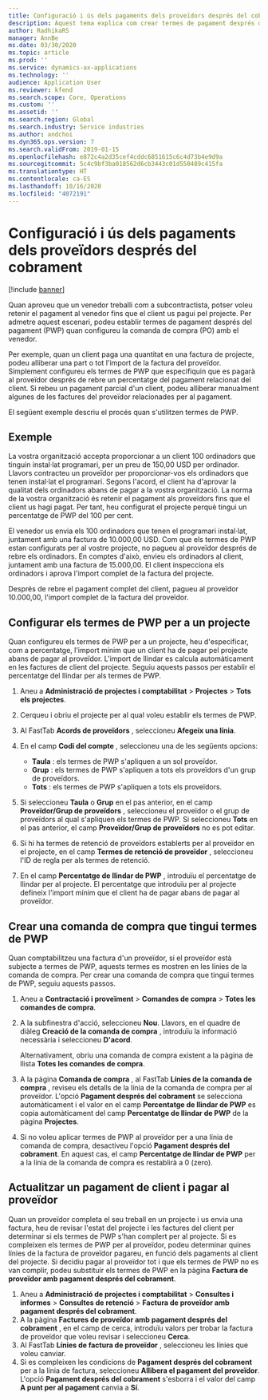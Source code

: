 ```yaml
---
title: Configuració i ús dels pagaments dels proveïdors després del cobrament
description: Aquest tema explica com crear termes de pagament després del pagament (PWP) de manera que pugueu alliberar pagaments parcials de proveïdors, en funció dels pagaments del client.
author: RadhikaRS
manager: AnnBe
ms.date: 03/30/2020
ms.topic: article
ms.prod: ''
ms.service: dynamics-ax-applications
ms.technology: ''
audience: Application User
ms.reviewer: kfend
ms.search.scope: Core, Operations
ms.custom: ''
ms.assetid: ''
ms.search.region: Global
ms.search.industry: Service industries
ms.author: andchoi
ms.dyn365.ops.version: 7
ms.search.validFrom: 2019-01-15
ms.openlocfilehash: e872c4a2d35cef4cddc6851615c6c4d73b4e9d9a
ms.sourcegitcommit: 5c4c9bf3ba018562d6cb3443c01d550489c415fa
ms.translationtype: HT
ms.contentlocale: ca-ES
ms.lasthandoff: 10/16/2020
ms.locfileid: "4072191"
---
```

# <a name="set-up-and-use-pay-when-paid-vendor-payments"></a>Configuració i ús dels pagaments dels proveïdors després del cobrament

[!include [banner](../includes/banner.md)]

Quan aproveu que un venedor treballi com a subcontractista, potser voleu retenir el pagament al venedor fins que el client us pagui pel projecte. Per admetre aquest escenari, podeu establir termes de pagament després del pagament (PWP) quan configureu la comanda de compra (PO) amb el venedor.

Per exemple, quan un client paga una quantitat en una factura de projecte, podeu alliberar una part o tot l'import de la factura del proveïdor. Simplement configureu els termes de PWP que especifiquin que es pagarà al proveïdor després de rebre un percentatge del pagament relacionat del client. Si rebeu un pagament parcial d'un client, podeu alliberar manualment algunes de les factures del proveïdor relacionades per al pagament.

El següent exemple descriu el procés quan s'utilitzen termes de PWP.

## <a name="example"></a>Exemple

La vostra organització accepta proporcionar a un client 100 ordinadors que tinguin instal·lat programari, per un preu de 150,00 USD per ordinador. Llavors contracteu un proveïdor per proporcionar-vos els ordinadors que tenen instal·lat el programari. Segons l'acord, el client ha d'aprovar la qualitat dels ordinadors abans de pagar a la vostra organització. La norma de la vostra organització és retenir el pagament als proveïdors fins que el client us hagi pagat. Per tant, heu configurat el projecte perquè tingui un percentatge de PWP del 100 per cent.

El venedor us envia els 100 ordinadors que tenen el programari instal·lat, juntament amb una factura de 10.000,00 USD. Com que els termes de PWP estan configurats per al vostre projecte, no pagueu al proveïdor després de rebre els ordinadors. En comptes d'això, envieu els ordinadors al client, juntament amb una factura de 15.000,00. El client inspecciona els ordinadors i aprova l'import complet de la factura del projecte.

Després de rebre el pagament complet del client, pagueu al proveïdor 10.000,00, l'import complet de la factura del proveïdor.

## <a name="set-up-pwp-terms-for-a-project"></a>Configurar els termes de PWP per a un projecte

Quan configureu els termes de PWP per a un projecte, heu d'especificar, com a percentatge, l'import mínim que un client ha de pagar pel projecte abans de pagar al proveïdor. L'import de llindar es calcula automàticament en les factures de client del projecte. Seguiu aquests passos per establir el percentatge del llindar per als termes de PWP.

1. Aneu a **Administració de projectes i comptabilitat** \> **Projectes** \> **Tots els projectes**.
2. Cerqueu i obriu el projecte per al qual voleu establir els termes de PWP.
3. Al FastTab **Acords de proveïdors** , seleccioneu **Afegeix una línia**.
3. En el camp **Codi del compte** , seleccioneu una de les següents opcions:

    - **Taula** : els termes de PWP s'apliquen a un sol proveïdor.
    - **Grup** : els termes de PWP s'apliquen a tots els proveïdors d'un grup de proveïdors.
    - **Tots** : els termes de PWP s'apliquen a tots els proveïdors.

4. Si seleccioneu **Taula** o **Grup** en el pas anterior, en el camp **Proveïdor/Grup de proveïdors** , seleccioneu el proveïdor o el grup de proveïdors al qual s'apliquen els termes de PWP. Si seleccioneu **Tots** en el pas anterior, el camp **Proveïdor/Grup de proveïdors** no es pot editar.
5. Si hi ha termes de retenció de proveïdors establerts per al proveïdor en el projecte, en el camp **Termes de retenció de proveïdor** , seleccioneu l'ID de regla per als termes de retenció.
6. En el camp **Percentatge de llindar de PWP** , introduïu el percentatge de llindar per al projecte. El percentatge que introduïu per al projecte defineix l'import mínim que el client ha de pagar abans de pagar al proveïdor.

## <a name="create-a-po-that-has-pwp-terms"></a>Crear una comanda de compra que tingui termes de PWP

Quan comptabilitzeu una factura d'un proveïdor, si el proveïdor està subjecte a termes de PWP, aquests termes es mostren en les línies de la comanda de compra. Per crear una comanda de compra que tingui termes de PWP, seguiu aquests passos.

1. Aneu a **Contractació i proveïment** \> **Comandes de compra** \> **Totes les comandes de compra**.
2. A la subfinestra d'acció, seleccioneu **Nou**. Llavors, en el quadre de diàleg **Creació de la comanda de compra** , introduïu la informació necessària i seleccioneu **D'acord**.

    Alternativament, obriu una comanda de compra existent a la pàgina de llista **Totes les comandes de compra**.

4. A la pàgina **Comanda de compra** , al FastTab **Línies de la comanda de compra** , reviseu els detalls de la línia de la comanda de compra per al proveïdor. L'opció **Pagament després del cobrament** se selecciona automàticament i el valor en el camp **Percentatge de llindar de PWP** es copia automàticament del camp **Percentatge de llindar de PWP** de la pàgina **Projectes**.
6. Si no voleu aplicar termes de PWP al proveïdor per a una línia de comanda de compra, desactiveu l'opció **Pagament després del cobrament**. En aquest cas, el camp **Percentatge de llindar de PWP** per a la línia de la comanda de compra es restablirà a 0 (zero).

## <a name="update-a-customer-payment-and-pay-the-vendor"></a>Actualitzar un pagament de client i pagar al proveïdor

Quan un proveïdor completa el seu treball en un projecte i us envia una factura, heu de revisar l'estat del projecte i les factures del client per determinar si els termes de PWP s'han complert per al projecte. Si es compleixen els termes de PWP per al proveïdor, podeu determinar quines línies de la factura de proveïdor pagareu, en funció dels pagaments al client del projecte. Si decidiu pagar al proveïdor tot i que els termes de PWP no es van complir, podeu substituir els termes de PWP en la pàgina **Factura de proveïdor amb pagament després del cobrament**.

1. Aneu a **Administració de projectes i comptabilitat** \> **Consultes i informes** \> **Consultes de retenció** \> **Factura de proveïdor amb pagament després del cobrament**.
2. A la pàgina **Factures de proveïdor amb pagament després del cobrament** , en el camp de cerca, introduïu valors per trobar la factura de proveïdor que voleu revisar i seleccioneu **Cerca**.
3. Al FastTab **Línies de factura de proveïdor** , seleccioneu les línies que voleu canviar.
4. Si es compleixen les condicions de **Pagament després del cobrament** per a la línia de factura, seleccioneu **Allibera el pagament del proveïdor**. L'opció **Pagament després del cobrament** s'esborra i el valor del camp **A punt per al pagament** canvia a **Sí**.
